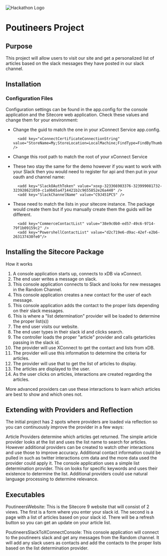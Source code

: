 ![Hackathon Logo](documentation/images/hackathon.png?raw=true "Hackathon Logo")

# Poutineers Project
## Purpose

This project will allow users to visit our site and get a personalized list of articles based on the slack messages they have posted in our slack channel.

## Installation
### Configuration Files

Configuration settings can be found in the app.config for the console application and the Sitecore web application. Check these values and change them for your environment:

- Change the guid to match the one in your xConnect Service app.config.

        <add key="xConnectCertificateConnectionString" value="StoreName=My;StoreLocation=LocalMachine;FindType=FindByThumbprint;FindValue=3DE93B08A1C99FDC874B5A035EF02C66F3CB77E0" />

- Change this root path to match the root of your xConnect Service
        
<add key="xConnectRootUrl" value="https://xp0.xconnect" />

- These two stay the same for the demo however if you want to work with your Slack then you would need to register for api and then put in your oauth and channel name:

        <add key="SlackOAuthToken" value="xoxp-323366903376-323999081732-323928621059-c1a9b65a4714421b2c9655852e26a440" />
        <add key="SlackChannelName" value="C9J451PC5" />

- These need to match the lists in your sitecore instance.  The package would create them but if you manually create them the guids will be different.

        <add key="CommerceContactList" value="38e9c0b0-ed57-49c6-9714-79f1b09159c2" />
        <add key="PowershellContactList" value="d2c719e6-d9ac-42ef-e2b6-263137430fe0"/>

## Installing the Sitecore Package

How it works

1. A console application starts up, connects to xDB via xConnect.
2. The end user writes a message on slack.
3. This console application connects to Slack and looks for new messages in the Random Channel.
4. This console application creates a new contact for the user of each message.
5. This console application adds the contact to the proper lists depending on their slack messages.
6. This is where a "list determination" provider will be loaded to determine the proper list(s))
7. The end user visits our website.
8. The end user types in their slack id and clicks search.
9. The controller loads the proper "article" provider and calls getarticles passing in the slack id.
10. The provider will use XConnect to get the contact and lists from xDB. 
11. The provider will use this information to determine the criteria for articles.
12. The provider will use that to get the list of articles to display.
13. The articles are displayed to the user.
14. As the user clicks on articles, interactions are created regarding the articles. 

More advanced providers can use these interactions to learn which articles are best to show and which ones not.

## Extending with Providers and Reflection

The initial project has 2 spots where providers are loaded via reflection so you can continuously improve the provider in a few ways:

Article Providers determine which articles get returned. The simple article provider looks at the list and uses the list name to search for articles.  However additional providers can be created to watch other interactions and use those to improve accuracy. Additional contact information could be pulled in such as twitter interactions crm data and the more data used the provider could apply it.
The console application uses a simple list determination provider. This on looks for specific keywords and uses their existence to determine the list.  Additional providers could use natural language processing to determine relevance.

## Executables

PoutineersWebsite: This is the Sitecore 9 website that will consist of 2 views. The first is a form where you enter your slack id. The second is a page with a list of articles based on your slack id.  There will be a refresh button so you can get an update on your article list.

PoutineersSlackToXConnectConsole: This console application will connect to the poutineers slack and get any messages from the Random channel.
It will add any slack users as contacts and add the contacts to the proper lists based on the list determination provider.


